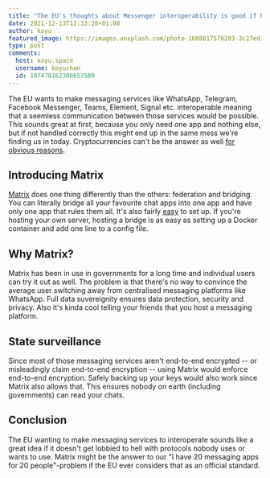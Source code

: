 ```yaml
---
title: "The EU's thoughts about Messenger interoperability is good if handled correctly"
date: 2021-12-13T12:33:28+01:00
author: koyu
featured_image: https://images.unsplash.com/photo-1608817576203-3c27ed168bd2?ixlib=rb-1.2.1&ixid=MnwxMjA3fDB8MHxwaG90by1wYWdlfHx8fGVufDB8fHx8&auto=format&fit=crop&w=1984&q=80
type: post
comments:
  host: koyu.space
  username: koyuchan
  id: 107478162300657509
---
```


The EU wants to make messaging services like WhatsApp, Telegram, Facebook Messenger, Teams, Element, Signal etc. interoperable meaning that a seemless communication between those services would be possible. This sounds great at first, because you only need one app and nothing else, but if not handled correctly this might end up in the same mess we're finding us in today. Cryptocurrencies can't be the answer as well [for obvious reasons](/why-ai-cryptocurrency-metaverse-and-all-that-crap-doesnt-matter/).

## Introducing Matrix

[Matrix](https://matrix.org) does one thing differently than the others: federation and bridging. You can literally bridge all your favourite chat apps into one app and have only one app that rules them all. It's also fairly [easy](https://t2bot.io) to set up. If you're hosting your own server, hosting a bridge is as easy as setting up a Docker container and add one line to a config file.

## Why Matrix?

Matrix has been in use in governments for a long time and individual users can try it out as well. The problem is that there's no way to convince the average user switching away from centralised messaging platforms like WhatsApp. Full data suvereignity ensures data protection, security and privacy. Also it's kinda cool telling your friends that you host a messaging platform.

## State surveillance

Since most of those messaging services aren't end-to-end encrypted -- or misleadingly claim end-to-end encryption -- using Matrix would enforce end-to-end encryption. Safely backing up your keys would also work since Matrix also allows that. This ensures nobody on earth (including governments) can read your chats.

## Conclusion

The EU wanting to make messaging services to interoperate sounds like a great idea if it doesn't get lobbied to hell with protocols nobody uses or wants to use. Matrix might be the answer to our "I have 20 messaging apps for 20 people"-problem if the EU ever considers that as an official standard.